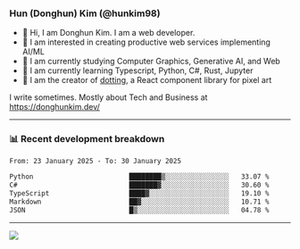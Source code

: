 ### Hun (Donghun) Kim (@hunkim98)

- 👋 Hi, I am Donghun Kim. I am a web developer. 
- 🤔 I am interested in creating productive web services implementing AI/ML
- 🔭 I am currently studying Computer Graphics, Generative AI, and Web 
- 🌱 I am currently learning Typescript, Python, C#, Rust, Jupyter
- 🎨 I am the creator of [dotting](https://github.com/hunkim98/dotting), a React component library for pixel art

I write sometimes. Mostly about Tech and Business at https://donghunkim.dev/

---
### 📊 Recent development breakdown
<!--START_SECTION:waka-->

```txt
From: 23 January 2025 - To: 30 January 2025

Python                        ████████▒░░░░░░░░░░░░░░░░   33.07 %
C#                            ███████▓░░░░░░░░░░░░░░░░░   30.60 %
TypeScript                    ████▓░░░░░░░░░░░░░░░░░░░░   19.10 %
Markdown                      ██▓░░░░░░░░░░░░░░░░░░░░░░   10.71 %
JSON                          █▒░░░░░░░░░░░░░░░░░░░░░░░   04.78 %
```

<!--END_SECTION:waka-->
---

<!-- <div align='center'> -->
  <img align="center" src="https://github-readme-stats.vercel.app/api?username=hunkim98&theme=dark&show_icons=true"/>
<!-- </div> -->
<!--
**hunkim98/hunkim98** is a ✨ _special_ ✨ repository because its `README.md` (this file) appears on your GitHub profile.

Here are some ideas to get you started:

- 🔭 I’m currently working on ...
- 🌱 I’m currently learning ...
- 👯 I’m looking to collaborate on ...
- 🤔 I’m looking for help with ...
- 💬 Ask me about ...
- 📫 How to reach me: ...
- 😄 Pronouns: ...
- ⚡ Fun fact: ...
-->
